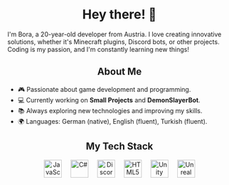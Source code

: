 <h1 align="center">Hey there! 👋</h1>

I'm Bora, a 20-year-old developer from Austria. I love creating innovative solutions, whether it's Minecraft plugins, Discord bots, or other projects. Coding is my passion, and I'm constantly learning new things!

<h2 align="center">About Me</h2>

- 🎮 Passionate about game development and programming.  
- 💻 Currently working on **Small Projects** and **DemonSlayerBot**.  
- 📚 Always exploring new technologies and improving my skills.  
- 🌍 Languages: German (native), English (fluent), Turkish (fluent).

<h2 align="center">My Tech Stack</h2>
<div align="center">
  <img src="https://cdn.jsdelivr.net/gh/devicons/devicon/icons/javascript/javascript-original.svg" height="40" alt="JavaScript" />
  <img width="12" />
  <img src="https://cdn.jsdelivr.net/gh/devicons/devicon/icons/csharp/csharp-original.svg" height="40" alt="C#" />
  <img width="12" />
  <img src="https://cdn.jsdelivr.net/gh/devicons/devicon/icons/discordjs/discordjs-original.svg" height="40" alt="Discord.js" />
  <img width="12" />
  <img src="https://cdn.jsdelivr.net/gh/devicons/devicon/icons/html5/html5-original.svg" height="40" alt="HTML5" />
  <img width="12" />
  <img src="https://cdn.jsdelivr.net/gh/devicons/devicon/icons/unity/unity-original.svg" height="40" alt="Unity" />
  <img width="12" />
  <img src="https://cdn.jsdelivr.net/gh/devicons/devicon/icons/unrealengine/unrealengine-original.svg" height="40" alt="Unreal Engine" />
</div>
